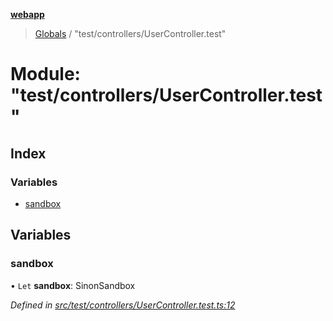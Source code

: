 **[webapp](../README.md)**

> [Globals](../globals.md) / "test/controllers/UserController.test"

# Module: "test/controllers/UserController.test"

## Index

### Variables

* [sandbox](_test_controllers_usercontroller_test_.md#sandbox)

## Variables

### sandbox

• `Let` **sandbox**: SinonSandbox

*Defined in [src/test/controllers/UserController.test.ts:12](https://github.com/BESTUPC/voting-web-app/blob/08738de/src/test/controllers/UserController.test.ts#L12)*
